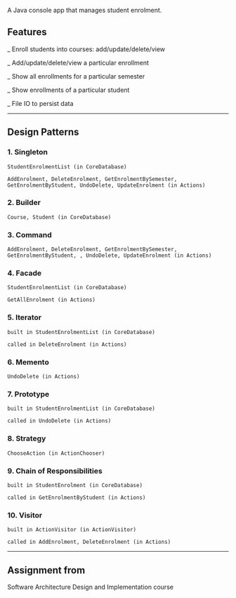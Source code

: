 A Java console app that manages student enrolment.
## Features
 
_ Enroll students into courses: add/update/delete/view

_ Add/update/delete/view a particular enrollment

_ Show all enrollments for a particular semester

_ Show enrollments of a particular student

_ File IO to persist data
__________________________________________________________________________________________________________________________
## Design Patterns

### 1. Singleton

	StudentEnrolmentList (in CoreDatabase)
  
	AddEnrolment, DeleteEnrolment, GetEnrolmentBySemester, GetEnrolmentByStudent, UndoDelete, UpdateEnrolment (in Actions)

### 2. Builder

	Course, Student (in CoreDatabase)

### 3. Command

	AddEnrolment, DeleteEnrolment, GetEnrolmentBySemester, GetEnrolmentByStudent, , UndoDelete, UpdateEnrolment (in Actions)

### 4. Facade

	StudentEnrolmentList (in CoreDatabase)
  
	GetAllEnrolment (in Actions)

### 5. Iterator

	built in StudentEnrolmentList (in CoreDatabase)
  
	called in DeleteEnrolment (in Actions)

### 6. Memento

	UndoDelete (in Actions)

### 7. Prototype

	built in StudentEnrolmentList (in CoreDatabase)
  
	called in UndoDelete (in Actions)

### 8. Strategy

	ChooseAction (in ActionChooser)

### 9. Chain of Responsibilities

	built in StudentEnrolment (in CoreDatabase)
  
	called in GetEnrolmentByStudent (in Actions)

### 10. Visitor

	built in ActionVisitor (in ActionVisitor)
  
	called in AddEnrolment, DeleteEnrolment (in Actions)
__________________________________________________________________________________________________________________________
## Assignment from
Software Architecture Design and Implementation course
